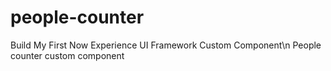 people-counter
===============================================
Build My First Now Experience UI Framework Custom Component\n
People counter custom component
